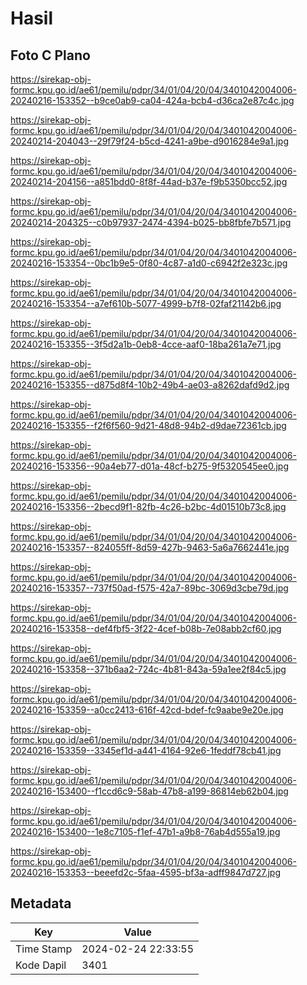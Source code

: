 # Hasil

## Foto C Plano

https://sirekap-obj-formc.kpu.go.id/ae61/pemilu/pdpr/34/01/04/20/04/3401042004006-20240216-153352--b9ce0ab9-ca04-424a-bcb4-d36ca2e87c4c.jpg

https://sirekap-obj-formc.kpu.go.id/ae61/pemilu/pdpr/34/01/04/20/04/3401042004006-20240214-204043--29f79f24-b5cd-4241-a9be-d9016284e9a1.jpg

https://sirekap-obj-formc.kpu.go.id/ae61/pemilu/pdpr/34/01/04/20/04/3401042004006-20240214-204156--a851bdd0-8f8f-44ad-b37e-f9b5350bcc52.jpg

https://sirekap-obj-formc.kpu.go.id/ae61/pemilu/pdpr/34/01/04/20/04/3401042004006-20240214-204325--c0b97937-2474-4394-b025-bb8fbfe7b571.jpg

https://sirekap-obj-formc.kpu.go.id/ae61/pemilu/pdpr/34/01/04/20/04/3401042004006-20240216-153354--0bc1b9e5-0f80-4c87-a1d0-c6942f2e323c.jpg

https://sirekap-obj-formc.kpu.go.id/ae61/pemilu/pdpr/34/01/04/20/04/3401042004006-20240216-153354--a7ef610b-5077-4999-b7f8-02faf21142b6.jpg

https://sirekap-obj-formc.kpu.go.id/ae61/pemilu/pdpr/34/01/04/20/04/3401042004006-20240216-153355--3f5d2a1b-0eb8-4cce-aaf0-18ba261a7e71.jpg

https://sirekap-obj-formc.kpu.go.id/ae61/pemilu/pdpr/34/01/04/20/04/3401042004006-20240216-153355--d875d8f4-10b2-49b4-ae03-a8262dafd9d2.jpg

https://sirekap-obj-formc.kpu.go.id/ae61/pemilu/pdpr/34/01/04/20/04/3401042004006-20240216-153355--f2f6f560-9d21-48d8-94b2-d9dae72361cb.jpg

https://sirekap-obj-formc.kpu.go.id/ae61/pemilu/pdpr/34/01/04/20/04/3401042004006-20240216-153356--90a4eb77-d01a-48cf-b275-9f5320545ee0.jpg

https://sirekap-obj-formc.kpu.go.id/ae61/pemilu/pdpr/34/01/04/20/04/3401042004006-20240216-153356--2becd9f1-82fb-4c26-b2bc-4d01510b73c8.jpg

https://sirekap-obj-formc.kpu.go.id/ae61/pemilu/pdpr/34/01/04/20/04/3401042004006-20240216-153357--824055ff-8d59-427b-9463-5a6a7662441e.jpg

https://sirekap-obj-formc.kpu.go.id/ae61/pemilu/pdpr/34/01/04/20/04/3401042004006-20240216-153357--737f50ad-f575-42a7-89bc-3069d3cbe79d.jpg

https://sirekap-obj-formc.kpu.go.id/ae61/pemilu/pdpr/34/01/04/20/04/3401042004006-20240216-153358--def4fbf5-3f22-4cef-b08b-7e08abb2cf60.jpg

https://sirekap-obj-formc.kpu.go.id/ae61/pemilu/pdpr/34/01/04/20/04/3401042004006-20240216-153358--371b6aa2-724c-4b81-843a-59a1ee2f84c5.jpg

https://sirekap-obj-formc.kpu.go.id/ae61/pemilu/pdpr/34/01/04/20/04/3401042004006-20240216-153359--a0cc2413-616f-42cd-bdef-fc9aabe9e20e.jpg

https://sirekap-obj-formc.kpu.go.id/ae61/pemilu/pdpr/34/01/04/20/04/3401042004006-20240216-153359--3345ef1d-a441-4164-92e6-1feddf78cb41.jpg

https://sirekap-obj-formc.kpu.go.id/ae61/pemilu/pdpr/34/01/04/20/04/3401042004006-20240216-153400--f1ccd6c9-58ab-47b8-a199-86814eb62b04.jpg

https://sirekap-obj-formc.kpu.go.id/ae61/pemilu/pdpr/34/01/04/20/04/3401042004006-20240216-153400--1e8c7105-f1ef-47b1-a9b8-76ab4d555a19.jpg

https://sirekap-obj-formc.kpu.go.id/ae61/pemilu/pdpr/34/01/04/20/04/3401042004006-20240216-153353--beeefd2c-5faa-4595-bf3a-adff9847d727.jpg


## Metadata

| Key        | Value               |
| ---------- | ------------------- |
| Time Stamp | 2024-02-24 22:33:55 |
| Kode Dapil | 3401                |



